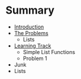 # Summary

* [Introduction](README.md)
* [The Problems](the_problems.md)
   * Lists
* [Learning Track](learning_track.md)
   * Simple List Functions
   * Problem 1
* Junk
* Lists

